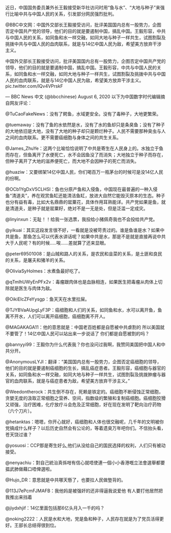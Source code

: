 近日，中国国务委员兼外长王毅接受新华社访问时用“鱼与水”、“大地与种子”来强行比喻中共与中国人民的关系，引发部分网民强烈批判。

@BBC中文网：中国外交部长王毅接受访问，批评美国国内总有一股势力，企图否定中国共产党的领导，他们的目的就是要遏制中国，搞乱中国。王毅形容，中共与中国人民的关系，如同鱼和水一样交融，如同大地与种子一样共生，试图割裂及挑拨中共与中国人民的血肉联系，就是与14亿中国人民为敌，希望美方放弃干涉主义。 

中国外交部长王毅接受访问，批评美国国内总有一股势力，企图否定中国共产党的领导，他们的目的就是要遏制中国，搞乱中国。王毅形容，中共与中国人民的关系，如同鱼和水一样交融，如同大地与种子一样共生，试图割裂及挑拨中共与中国人民的血肉联系，就是与14亿中国人民为敌，希望美方放弃干涉主义。 pic.twitter.com/lQv4VPrskF

&mdash; BBC News 中文 (@bbcchinese) August 6, 2020 以下为中国数字时代编辑摘自网友评论：

@TuCaoFakeNews：没有了鳄鱼，水域更安全。没有了毒种子，大地更繁荣。

@tuemaway：没有了鱼的水依然是水，没有了水的鱼却只是条臭鱼；没有了种子的大地依旧是大地，没有了大地的种子却只是颗烂种子。人民不需要那种臭虫与人之间的血肉联系。更不需要癌细胞与身体之间的共生关系。

@James_ZhuYe：这两个比喻恰恰说明了中共是寄生在人民身上的。水独立于鱼而存在，但鱼离开了水便死亡，水不会因鱼没了而消失；大地独立于种子而存在，但种子离开了大地的滋养便死亡，而大地不会因种子的死亡而消失。

@huaziw：又要绑架14亿中国人民，你们喝百万一瓶茅台的时候可是没14亿人民的份啊。

@OCb1YgDxV5CLHSl：鱼也分原产鱼和入侵鱼，中国现在最普遍的一种入侵鱼“清道夫”，养在观赏鱼缸还能清洁鱼缸，放进大自然它能毁灭原本的生态。种子也分有益有毒，比如大名鼎鼎的罂粟花，具体作用耳熟能详。共产党如果是鱼，就是清道夫，是种子就是罂粟籽，绝对不是一无是处，但是泛滥一定成灾。

@linyinxun：无耻！！给我一张选票，我投给小猪佩奇我也不会投给共产党。

@yikuai：其实这段发言很不好，一看就是没被苛责过的。谁是鱼谁是水？如果中共是鱼，那鱼怎么可以代表水讲话呢？如果中共是水，那是不是就是直接再说中共大于人民呢？有的时候&#8230;..唉&#8230;&#8230;差就算了还来显眼。

@peter69501008：是山贼和路人的关系，是农民和韭菜的关系，是土匪和良民的关系，是屠夫和猪羊的关系。

@OliviaSyHolmes：水煮鱼最好吃了。

@qTmlhUWyEnPFx2v：毒瘤跟肉体也是血脉相连，如果医生把毒瘤从肉体上切除就是医生与肉体为敌。

@OikiEIcZFeYysgp：鱼天天在水里拉屎。

@TJYBVaAUpgLyF3P：癌细胞和人们的关系，如同鱼和水，水可以离开鱼，鱼离不开水，人们可以离开癌细胞，癌细胞离不开人。

@MAGAKAGA11：他的意思就是：中国老百姓都是自愿被中共虐割的 所以美国就不要管了！14亿中国人民可以站出来一步说话了 你们都是自愿被割的吗？

@bannyyi99：王毅你为什么代表我？你也没问过我啊，我赞同美国把中国人和中共分开。

@AnonymousLYJI：翻译：“美国国内总有一股势力，企图否定癌细胞的领导，他们的目的就是要遏制癌细胞的生长，搞乱癌症患者。王毅形容，癌细胞与器官的关系，如同鱼和水一样交融，如同大地与种子一样共生，试图割裂及挑拨肿瘤与器官的血肉联系，就是与癌症患者为敌，希望美方放弃干涉主义。”

@Weedontherock：共生倒不存在，死赖是铁定的。癌细胞不断侵蚀正常细胞，贪婪无度的汲取正常细胞之营养、空间，指数级的繁殖和复制癌细胞。癌细胞狡猾又顽强，治疗困难，化疗放疗斗会危及正常细胞，好在现在发明了靶向治疗药物（六个刀片）。

@hetanktas：嗯嗯，你开心就好，癌细胞和人体也很交融呢，几千年的文明被你党搞成什么样子？以后历史自然会有公论的，等着遗臭万年吧你们。不信抬头看，苍天饶过谁？

@yosuosi：CCP那是寄生好么,他们从没给自己的国民选择的权利，人们只有被动接受。

@nenyachiu：對自己統治真係咁有信心就唔使連一個小小香港嘅立法會選舉都要揾武肺做藉口唔俾選啦。

@Hujo_DR：意思就是中共哪天懸了，也要拉人民做墊背的。

@113J7ePcmFJMAFB：我他妈是被强奸的还非得逼我说爱他 有人要打他居然把我推出来挡着

@jiydxhjif：14亿里面包括那6亿头月入一千的吗？

@noking2222：人民是水和大地，党是鱼和种子，人民存在就是为了党员活得更好。王部长总结得很到位。


